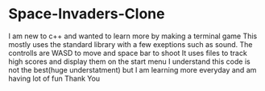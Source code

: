 # Space-Invaders-Clone
I am new to c++ and wanted to learn more by making a terminal game
This mostly uses the standard library with a few exeptions such as sound.
The controlls are WASD to move and space bar to shoot
It uses files to track high scores and display them on the start menu
I understand this code is not the best(huge understatment) but I am learning more everyday and am having lot of fun
Thank You
